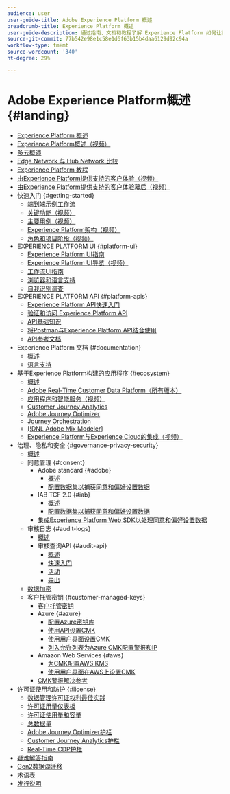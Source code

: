 ```yaml
---
audience: user
user-guide-title: Adobe Experience Platform 概述
breadcrumb-title: Experience Platform 概述
user-guide-description: 通过指南、文档和教程了解 Experience Platform 如何让实时地为客户投放个性化体验成为可能。
source-git-commit: 77b542e98e1c58e1d6f63b15b4daa6129d92c94a
workflow-type: tm+mt
source-wordcount: '340'
ht-degree: 29%

---
```



# Adobe Experience Platform概述 {#landing}

* [Experience Platform 概述](home.md)
* [Experience Platform概述（视频）](video/platform-overview.md)
* [多云概述](multi-cloud.md)
* [Edge Network 与 Hub Network 比较](./edge-and-hub-comparison.md)
* [Experience Platform 教程](https://experienceleague.adobe.com/docs/platform-learn/tutorials/overview.html?lang=zh-Hans)
* [由Experience Platform提供支持的客户体验（视频）](video/customer-experience.md)
* [由Experience Platform提供支持的客户体验幕后（视频）](video/customer-experience-bts.md)
* 快速入门 {#getting-started}
   * [端到端示例工作流](end-to-end-tutorial.md)
   * [关键功能（视频）](video/key-capabilities.md)
   * [主要用例（视频）](video/platform-use-cases.md)
   * [Experience Platform架构（视频）](video/platform-architecture.md)
   * [角色和项目阶段（视频）](video/roles-project-phases.md)
* EXPERIENCE PLATFORM UI {#platform-ui}
   * [Experience Platform UI指南](ui-guide.md)
   * [Experience Platform UI导览（视频）](video/platform-ui.md)
   * [工作流UI指南](workflows.md)
   * [浏览器和语言支持](browser-language-support.md)
   * [自我识别调查](self-identification.md)
* EXPERIENCE PLATFORM API {#platform-apis}
   * [Experience Platform API快速入门](api-guide.md)
   * [验证和访问 Experience Platform API](api-authentication.md)
   * [API基础知识](api-fundamentals.md)
   * [将Postman与Experience Platform API结合使用](postman.md)
   * [API参考文档](https://www.adobe.com/go/platform-api-reference-en)
* Experience Platform 文档 {#documentation}
   * [概述](documentation/overview.md)
   * [语言支持](documentation/language-support.md)
* 基于Experience Platform构建的应用程序 {#ecosystem}
   * [概述](application-services.md)
   * [Adobe Real-Time Customer Data Platform（所有版本）](https://experienceleague.adobe.com/docs/real-time-customer-data-platform.html?lang=zh-Hans)
   * [应用程序和智能服务（视频）](video/application-intelligent-services.md)
   * [Customer Journey Analytics](https://experienceleague.adobe.com/docs/customer-journey-analytics.html?lang=zh-Hans)
   * [Adobe Journey Optimizer](https://experienceleague.adobe.com/docs/journey-optimizer.html?lang=zh-Hans)
   * [Journey Orchestration](https://experienceleague.adobe.com/docs/journey-orchestration.html?lang=zh-Hans)
   * [[!DNL Adobe Mix Modeler]](https://experienceleague.adobe.com/docs/mix-modeler.html?lang=zh-Hans)
   * [Experience Platform与Experience Cloud的集成（视频）](video/experience-cloud-integrations.md)
* 治理、隐私和安全 {#governance-privacy-security}
   * [概述](./governance-privacy-security/overview.md)
   * 同意管理 {#consent}
      * Adobe standard {#adobe}
         * [概述](./governance-privacy-security/consent/adobe/overview.md)
         * [配置数据集以捕获同意和偏好设置数据](./governance-privacy-security/consent/adobe/dataset.md)
      * IAB TCF 2.0 {#iab}
         * [概述](./governance-privacy-security/consent/iab/overview.md)
         * [配置数据集以捕获同意和偏好设置数据](./governance-privacy-security/consent/iab/dataset.md)
      * [集成Experience Platform Web SDK以处理同意和偏好设置数据](./governance-privacy-security/consent/sdk.md)
   * 审核日志 {#audit-logs}
      * [概述](./governance-privacy-security/audit-logs/overview.md)
      * 审核查询API {#audit-api}
         * [概述](./governance-privacy-security/audit-logs/api/overview.md)
         * [快速入门](./governance-privacy-security/audit-logs/api/getting-started.md)
         * [活动](./governance-privacy-security/audit-logs/api/events.md)
         * [导出](./governance-privacy-security/audit-logs/api/export.md)
   * [数据加密](./governance-privacy-security/encryption.md)
   * 客户托管密钥 {#customer-managed-keys}
      * [客户托管密钥](./governance-privacy-security/customer-managed-keys/overview.md)
      * Azure {#azure}
         * [配置Azure密钥库](./governance-privacy-security/customer-managed-keys/azure/azure-key-vault-config.md)
         * [使用API设置CMK](./governance-privacy-security/customer-managed-keys/azure/api-set-up.md)
         * [使用用户界面设置CMK](./governance-privacy-security/customer-managed-keys/azure/ui-set-up.md)
         * [列入允许列表为Azure CMK配置警报和IP](./governance-privacy-security/customer-managed-keys/azure/alerts-and-ip-access.md)
      * Amazon Web Services {#aws}
         * [为CMK配置AWS KMS](./governance-privacy-security/customer-managed-keys/aws/configure-kms.md)
         * [使用用户界面在AWS上设置CMK](./governance-privacy-security/customer-managed-keys/aws/ui-set-up.md)
      * [CMK警报解决参考](./governance-privacy-security/customer-managed-keys/alert-resolution-reference.md)
* 许可证使用和防护 {#license}
   * [数据管理许可证权利最佳实践](./license-usage-and-guardrails/data-management-best-practices.md)
   * [许可证用量仪表板](./license-usage-and-guardrails/license-usage-dashboard.md)
   * [许可证使用量和容量](./license-usage-and-guardrails/capacity.md)
   * [总数据量](./license-usage-and-guardrails/total-data-volume.md)
   * [Adobe Journey Optimizer护栏](https://experienceleague.adobe.com/docs/journey-optimizer/using/get-started/guardrails.html?lang=zh-Hans)
   * [Customer Journey Analytics护栏](https://experienceleague.adobe.com/docs/analytics-platform/using/cja-admin/guardrails.html?lang=zh-Hans)
   * [Real-Time CDP护栏](https://experienceleague.adobe.com/docs/experience-platform/rtcdp/guardrails/overview.html?lang=zh-Hans)
* [疑难解答指南](troubleshooting.md)
* [Gen2数据湖迁移](adls2-gen2-migration.md)
* [术语表](glossary.md)
* [发行说明](https://experienceleague.adobe.com/zh-hans/docs/experience-platform/release-notes/latest)

